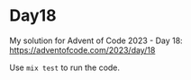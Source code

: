 # Day18

My solution for Advent of Code 2023 - Day 18: https://adventofcode.com/2023/day/18

Use `mix test` to run the code.
